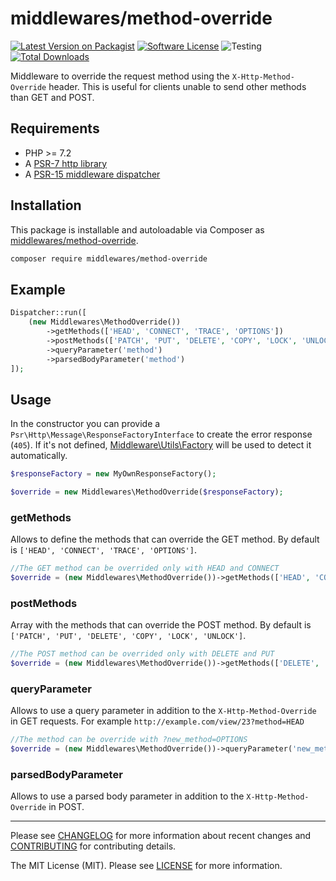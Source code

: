 # middlewares/method-override

[![Latest Version on Packagist][ico-version]][link-packagist]
[![Software License][ico-license]](LICENSE)
![Testing][ico-ga]
[![Total Downloads][ico-downloads]][link-downloads]

Middleware to override the request method using the `X-Http-Method-Override` header. This is useful for clients unable to send other methods than GET and POST.

## Requirements

* PHP >= 7.2
* A [PSR-7 http library](https://github.com/middlewares/awesome-psr15-middlewares#psr-7-implementations)
* A [PSR-15 middleware dispatcher](https://github.com/middlewares/awesome-psr15-middlewares#dispatcher)

## Installation

This package is installable and autoloadable via Composer as [middlewares/method-override](https://packagist.org/packages/middlewares/method-override).

```sh
composer require middlewares/method-override
```

## Example

```php
Dispatcher::run([
    (new Middlewares\MethodOverride())
        ->getMethods(['HEAD', 'CONNECT', 'TRACE', 'OPTIONS'])
        ->postMethods(['PATCH', 'PUT', 'DELETE', 'COPY', 'LOCK', 'UNLOCK'])
        ->queryParameter('method')
        ->parsedBodyParameter('method')
]);
```

## Usage

In the constructor you can provide a `Psr\Http\Message\ResponseFactoryInterface` to create the error response (`405`). If it's not defined, [Middleware\Utils\Factory](https://github.com/middlewares/utils#factory) will be used to detect it automatically.

```php
$responseFactory = new MyOwnResponseFactory();

$override = new Middlewares\MethodOverride($responseFactory);
```

### getMethods

Allows to define the methods that can override the GET method. By default is `['HEAD', 'CONNECT', 'TRACE', 'OPTIONS']`.

```php
//The GET method can be overrided only with HEAD and CONNECT
$override = (new Middlewares\MethodOverride())->getMethods(['HEAD', 'CONNECT']);
```

### postMethods

Array with the methods that can override the POST method. By default is `['PATCH', 'PUT', 'DELETE', 'COPY', 'LOCK', 'UNLOCK']`.

```php
//The POST method can be overrided only with DELETE and PUT 
$override = (new Middlewares\MethodOverride())->getMethods(['DELETE', 'PUT']);
```

### queryParameter

Allows to use a query parameter in addition to the `X-Http-Method-Override` in GET requests. For example `http://example.com/view/23?method=HEAD`

```php
//The method can be override with ?new_method=OPTIONS
$override = (new Middlewares\MethodOverride())->queryParameter('new_method');
```

### parsedBodyParameter

Allows to use a parsed body parameter in addition to the `X-Http-Method-Override` in POST.

---

Please see [CHANGELOG](CHANGELOG.md) for more information about recent changes and [CONTRIBUTING](CONTRIBUTING.md) for contributing details.

The MIT License (MIT). Please see [LICENSE](LICENSE) for more information.

[ico-version]: https://img.shields.io/packagist/v/middlewares/method-override.svg?style=flat-square
[ico-license]: https://img.shields.io/badge/license-MIT-brightgreen.svg?style=flat-square
[ico-ga]: https://github.com/middlewares/method-override/workflows/testing/badge.svg
[ico-downloads]: https://img.shields.io/packagist/dt/middlewares/method-override.svg?style=flat-square

[link-packagist]: https://packagist.org/packages/middlewares/method-override
[link-downloads]: https://packagist.org/packages/middlewares/method-override
